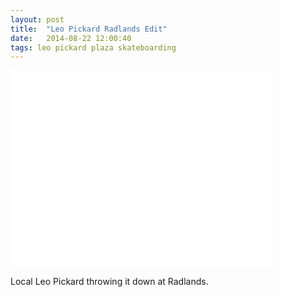 ```yaml
---
layout: post
title:  "Leo Pickard Radlands Edit"
date:   2014-08-22 12:00:40
tags: leo pickard plaza skateboarding
---
```


<div class="post--video">
	<iframe width="420" height="315" src="//www.youtube.com/embed/qTn2S5TnPVw" frameborder="0" allowfullscreen></iframe>
</div>

Local Leo Pickard throwing it down at Radlands.
